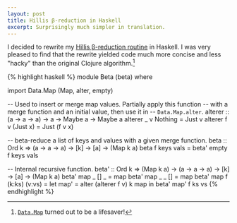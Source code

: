 ```yaml
---
layout: post
title: Hillis β-reduction in Haskell
excerpt: Surprisingly much simpler in translation.
---
```


I decided to rewrite my [Hillis β-reduction routine][1] in Haskell. I
was very pleased to find that the rewrite yielded code much more concise
and less "hacky" than the original Clojure algorithm.[^1]

{% highlight haskell %}
module Beta (beta)
where

import Data.Map (Map, alter, empty)

-- Used to insert or merge map values. Partially apply this function
-- with a merge function and an initial value, then use it in
-- `Data.Map.alter`.
alterer :: (a -> a -> a) -> a -> Maybe a -> Maybe a
alterer _ v Nothing = Just v
alterer f v (Just x) = Just (f v x)

-- beta-reduce a list of keys and values with a given merge function.
beta :: Ord k => (a -> a -> a) -> [k] -> [a] -> (Map k a)
beta f keys vals = beta' empty f keys vals

-- Internal recursive function.
beta' :: Ord k => (Map k a) -> (a -> a -> a) -> [k] -> [a] -> (Map k a)
beta' map _ [] _ = map
beta' map _ _ [] = map
beta' map f (k:ks) (v:vs) = let map' = alter (alterer f v) k map
                            in beta' map' f ks vs
{% endhighlight %}

[^1]: [`Data.Map`][2] turned out to be a lifesaver!

[1]: /2012/hillis-beta-reduction-in-clojure
[2]: http://www.haskell.org/ghc/docs/latest/html/libraries/containers/Data-Map.html
